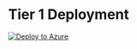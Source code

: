 # Tier 1 Deployment
[![Deploy to Azure](https://azurecomcdn.azureedge.net/mediahandler/acomblog/media/Default/blog/deploybutton.png)](https://raw.githubusercontent.com/allieddigital/AzureLighthouseOnboard/main/RIMM-Tier3.arm.json)